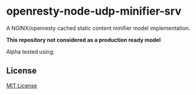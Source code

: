 # openresty-node-udp-minifier-srv

A NGINX/openresty cached static content minifier model implementation.

**This repository not considered as a production ready model**

Alpha tested using:

## License

[MIT License](LICENSE)
